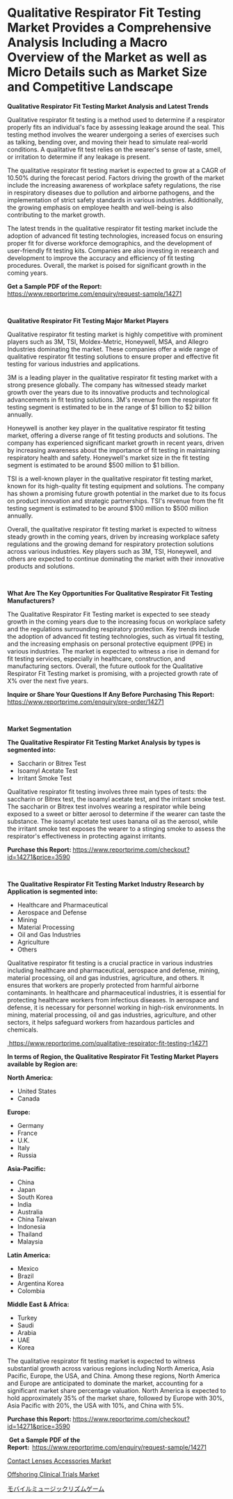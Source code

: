 <p><h1>Qualitative Respirator Fit Testing Market Provides a Comprehensive Analysis Including a Macro Overview of the Market as well as Micro Details such as Market Size and Competitive Landscape</h1></p><p><strong>Qualitative Respirator Fit Testing Market Analysis and Latest Trends</strong></p>
<p><p>Qualitative respirator fit testing is a method used to determine if a respirator properly fits an individual's face by assessing leakage around the seal. This testing method involves the wearer undergoing a series of exercises such as talking, bending over, and moving their head to simulate real-world conditions. A qualitative fit test relies on the wearer's sense of taste, smell, or irritation to determine if any leakage is present.</p><p>The qualitative respirator fit testing market is expected to grow at a CAGR of 10.50% during the forecast period. Factors driving the growth of the market include the increasing awareness of workplace safety regulations, the rise in respiratory diseases due to pollution and airborne pathogens, and the implementation of strict safety standards in various industries. Additionally, the growing emphasis on employee health and well-being is also contributing to the market growth.</p><p>The latest trends in the qualitative respirator fit testing market include the adoption of advanced fit testing technologies, increased focus on ensuring proper fit for diverse workforce demographics, and the development of user-friendly fit testing kits. Companies are also investing in research and development to improve the accuracy and efficiency of fit testing procedures. Overall, the market is poised for significant growth in the coming years.</p></p>
<p><strong>Get a Sample PDF of the Report:&nbsp;</strong> <a href="https://www.reportprime.com/enquiry/request-sample/14271">https://www.reportprime.com/enquiry/request-sample/14271</a></p>
<p>&nbsp;</p>
<p><strong>Qualitative Respirator Fit Testing Major Market Players</strong></p>
<p><p>Qualitative respirator fit testing market is highly competitive with prominent players such as 3M, TSI, Moldex-Metric, Honeywell, MSA, and Allegro Industries dominating the market. These companies offer a wide range of qualitative respirator fit testing solutions to ensure proper and effective fit testing for various industries and applications.</p><p>3M is a leading player in the qualitative respirator fit testing market with a strong presence globally. The company has witnessed steady market growth over the years due to its innovative products and technological advancements in fit testing solutions. 3M's revenue from the respirator fit testing segment is estimated to be in the range of $1 billion to $2 billion annually.</p><p>Honeywell is another key player in the qualitative respirator fit testing market, offering a diverse range of fit testing products and solutions. The company has experienced significant market growth in recent years, driven by increasing awareness about the importance of fit testing in maintaining respiratory health and safety. Honeywell's market size in the fit testing segment is estimated to be around $500 million to $1 billion.</p><p>TSI is a well-known player in the qualitative respirator fit testing market, known for its high-quality fit testing equipment and solutions. The company has shown a promising future growth potential in the market due to its focus on product innovation and strategic partnerships. TSI's revenue from the fit testing segment is estimated to be around $100 million to $500 million annually.</p><p>Overall, the qualitative respirator fit testing market is expected to witness steady growth in the coming years, driven by increasing workplace safety regulations and the growing demand for respiratory protection solutions across various industries. Key players such as 3M, TSI, Honeywell, and others are expected to continue dominating the market with their innovative products and solutions.</p></p>
<p>&nbsp;</p>
<p><strong>What Are The Key Opportunities For Qualitative Respirator Fit Testing Manufacturers?</strong></p>
<p><p>The Qualitative Respirator Fit Testing market is expected to see steady growth in the coming years due to the increasing focus on workplace safety and the regulations surrounding respiratory protection. Key trends include the adoption of advanced fit testing technologies, such as virtual fit testing, and the increasing emphasis on personal protective equipment (PPE) in various industries. The market is expected to witness a rise in demand for fit testing services, especially in healthcare, construction, and manufacturing sectors. Overall, the future outlook for the Qualitative Respirator Fit Testing market is promising, with a projected growth rate of X% over the next five years.</p></p>
<p><strong>Inquire or Share Your Questions If Any Before Purchasing This Report:</strong> <a href="https://www.reportprime.com/enquiry/pre-order/14271">https://www.reportprime.com/enquiry/pre-order/14271</a></p>
<p>&nbsp;</p>
<p><strong>Market Segmentation</strong></p>
<p><strong>The Qualitative Respirator Fit Testing Market Analysis by types is segmented into:</strong></p>
<p><ul><li>Saccharin or Bitrex Test</li><li>Isoamyl Acetate Test</li><li>Irritant Smoke Test</li></ul></p>
<p><p>Qualitative respirator fit testing involves three main types of tests: the saccharin or Bitrex test, the isoamyl acetate test, and the irritant smoke test. The saccharin or Bitrex test involves wearing a respirator while being exposed to a sweet or bitter aerosol to determine if the wearer can taste the substance. The isoamyl acetate test uses banana oil as the aerosol, while the irritant smoke test exposes the wearer to a stinging smoke to assess the respirator's effectiveness in protecting against irritants.</p></p>
<p><strong>Purchase this Report:&nbsp;</strong><a href="https://www.reportprime.com/checkout?id=14271&price=3590">https://www.reportprime.com/checkout?id=14271&price=3590</a></p>
<p>&nbsp;</p>
<p><strong>The Qualitative Respirator Fit Testing Market Industry Research by Application is segmented into:</strong></p>
<p><ul><li>Healthcare and Pharmaceutical</li><li>Aerospace and Defense</li><li>Mining</li><li>Material Processing</li><li>Oil and Gas Industries</li><li>Agriculture</li><li>Others</li></ul></p>
<p><p>Qualitative respirator fit testing is a crucial practice in various industries including healthcare and pharmaceutical, aerospace and defense, mining, material processing, oil and gas industries, agriculture, and others. It ensures that workers are properly protected from harmful airborne contaminants. In healthcare and pharmaceutical industries, it is essential for protecting healthcare workers from infectious diseases. In aerospace and defense, it is necessary for personnel working in high-risk environments. In mining, material processing, oil and gas industries, agriculture, and other sectors, it helps safeguard workers from hazardous particles and chemicals.</p></p>
<p><a href="https://www.reportprime.com/qualitative-respirator-fit-testing-r14271">&nbsp;https://www.reportprime.com/qualitative-respirator-fit-testing-r14271</a></p>
<p><strong>In terms of Region, the Qualitative Respirator Fit Testing Market Players available by Region are:</strong></p>
<p>
    <p> <strong> North America: </strong>
        <ul>
            <li>United States</li>
            <li>Canada</li>
        </ul>
        </p> 
    <p> <strong> Europe: </strong>
        <ul>
            <li>Germany</li>
            <li>France</li>
            <li>U.K.</li>
            <li>Italy</li>
            <li>Russia</li>
        </ul>
        </p> 
    <p> <strong> Asia-Pacific: </strong>
        <ul>
            <li>China</li>
            <li>Japan</li>
            <li>South Korea</li>
            <li>India</li>
            <li>Australia</li>
            <li>China Taiwan</li>
            <li>Indonesia</li>
            <li>Thailand</li>
            <li>Malaysia</li>
        </ul>
        </p> 
    <p> <strong> Latin America: </strong>
        <ul>
            <li>Mexico</li>
            <li>Brazil</li>
            <li>Argentina Korea</li>
            <li>Colombia</li>
        </ul>
        </p> 
    <p> <strong> Middle East & Africa: </strong>
        <ul>
            <li>Turkey</li>
            <li>Saudi</li>
            <li>Arabia</li>
            <li>UAE</li>
            <li>Korea</li>
        </ul>
    </p>
    </p>
<p><p>The qualitative respirator fit testing market is expected to witness substantial growth across various regions including North America, Asia Pacific, Europe, the USA, and China. Among these regions, North America and Europe are anticipated to dominate the market, accounting for a significant market share percentage valuation. North America is expected to hold approximately 35% of the market share, followed by Europe with 30%, Asia Pacific with 20%, the USA with 10%, and China with 5%.</p></p>
<p><strong>Purchase this Report: </strong><a href="https://www.reportprime.com/checkout?id=14271&price=3590">https://www.reportprime.com/checkout?id=14271&price=3590</a></p>
<p>&nbsp;<strong>Get a Sample PDF of the Report:&nbsp;&nbsp;</strong><a href="https://www.reportprime.com/enquiry/request-sample/14271">https://www.reportprime.com/enquiry/request-sample/14271</a></p>
<p><strong></strong></p>
<p><p><a href="https://github.com/RosemarieLeffler2023/Market-Research-Report-List-1/blob/main/contact-lenses-accessories-market.md">Contact Lenses Accessories Market</a></p><p><a href="https://github.com/nancykennedykellievqfqt2/Market-Research-Report-List-2/blob/main/offshoring-clinical-trials-market.md">Offshoring Clinical Trials Market</a></p><p><a href="https://github.com/BrionnaBoyle/Market-Research-Report-List-1/blob/main/434688780861.md">モバイルミュージックリズムゲーム</a></p></p>